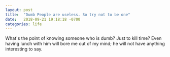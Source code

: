 ```yaml
---
layout: post
title:  "Dumb People are useless. So try not to be one"
date:   2018-09-21 19:18:18 -0700
categories: life
---
```


What's the point of knowing someone who is dumb? Just to kill time? Even having lunch with him will bore me out of my mind; he will not have anything interesting to say.